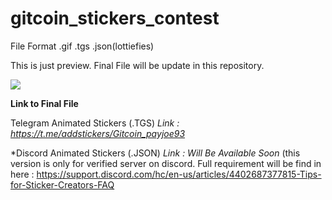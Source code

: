 # gitcoin_stickers_contest
File Format .gif .tgs .json(lottiefies)

This is just preview. Final File will be update in this repository.

<img src="https://i.ibb.co/MCN2jwq/ezgif-com-gif-maker-17.gif">



<b>Link to Final File</b>

Telegram Animated Stickers (.TGS)
<i>Link : https://t.me/addstickers/Gitcoin_payjoe93</i>

*Discord Animated Stickers (.JSON)
<i>Link : Will Be Available Soon</i>
(this version is only for verified server on discord. Full requirement will be find in here : https://support.discord.com/hc/en-us/articles/4402687377815-Tips-for-Sticker-Creators-FAQ
